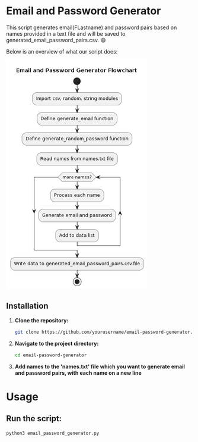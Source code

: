 # Email and Password Generator

This script generates email(FLastname) and password pairs based on names provided in a text file and will be saved to generated_email_password_pairs.csv. :smile:

Below is an overview of what our script does:

![Alt text](./email-password-generator-flowchart.png?raw=true)

## Installation

1. **Clone the repository:**

   ```sh
   git clone https://github.com/yourusername/email-password-generator.git

2. **Navigate to the project directory:**
    ```sh
    cd email-password-generator

3. **Add names to the 'names.txt' file which you want to generate email and password pairs, with each name on a new line**

# Usage

## Run the script:
```sh
python3 email_password_generator.py
